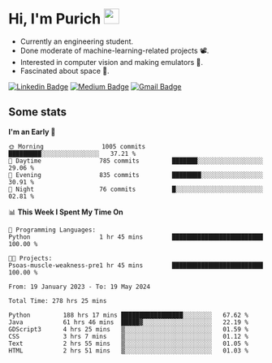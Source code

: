 <h1 align="left">Hi, I'm Purich
<img src="https://media.giphy.com/media/hvRJCLFzcasrR4ia7z/giphy.gif" width="30px"/></h1>

* Currently an engineering student.
* Done moderate of machine-learning-related projects :film_projector:.
* Interested in computer vision and making emulators :space_invader:.
* Fascinated about space :milky_way:.

[![Linkedin Badge](https://img.shields.io/badge/-Purich-blue?style=flat-square&logo=Linkedin&logoColor=white&link=https://www.linkedin.com/in/purich-siritip-16b3b3255/)](https://www.linkedin.com/in/purich-siritip-16b3b3255) [![Medium Badge](https://img.shields.io/badge/-@purich-gray?style=flat-square&labelColor=000000&logo=Medium&link=https://medium.com/@phuritsiritip)](https://medium.com/@phuritsiritip)
[![Gmail Badge](https://img.shields.io/badge/-mark.phurit@gmail.com-c14438?style=flat-square&logo=Gmail&logoColor=white&link=mailto:mark.phurit@gmail.com)](mailto:mark.phurit@gmail.com)

## Some stats

  
  <!--START_SECTION:waka-->
**I'm an Early 🐤** 

```text
🌞 Morning                1005 commits        █████████░░░░░░░░░░░░░░░░   37.21 % 
🌆 Daytime                785 commits         ███████░░░░░░░░░░░░░░░░░░   29.06 % 
🌃 Evening                835 commits         ████████░░░░░░░░░░░░░░░░░   30.91 % 
🌙 Night                  76 commits          █░░░░░░░░░░░░░░░░░░░░░░░░   02.81 % 
```


📊 **This Week I Spent My Time On** 

```text
💬 Programming Languages: 
Python                   1 hr 45 mins        █████████████████████████   100.00 % 

🐱‍💻 Projects: 
Psoas-muscle-weakness-pre1 hr 45 mins        █████████████████████████   100.00 % 
```


<!--END_SECTION:waka-->

  <!--START_SECTION:waka-simple-->

```text
From: 19 January 2023 - To: 19 May 2024

Total Time: 278 hrs 25 mins

Python         188 hrs 17 mins █████████████████░░░░░░░░   67.62 %
Java           61 hrs 46 mins  █████▓░░░░░░░░░░░░░░░░░░░   22.19 %
GDScript3      4 hrs 25 mins   ▒░░░░░░░░░░░░░░░░░░░░░░░░   01.59 %
CSS            3 hrs 7 mins    ▒░░░░░░░░░░░░░░░░░░░░░░░░   01.12 %
Text           2 hrs 55 mins   ▒░░░░░░░░░░░░░░░░░░░░░░░░   01.05 %
HTML           2 hrs 51 mins   ▒░░░░░░░░░░░░░░░░░░░░░░░░   01.03 %
```

<!--END_SECTION:waka-simple-->

  <!--![Anurag's GitHub stats](https://github-readme-stats.vercel.app/api?username=vikimark&show_icons=true&theme=gruvbox_light)-->
  
<!--
**vikimark/vikimark** is a ✨ _special_ ✨ repository because its `README.md` (this file) appears on your GitHub profile.

Here are some ideas to get you started:

- 🔭 I’m currently working on ...
- 🌱 I’m currently learning ...
- 👯 I’m looking to collaborate on ...
- 🤔 I’m looking for help with ...
- 💬 Ask me about ...
- 📫 How to reach me: ...
- 😄 Pronouns: ...
- ⚡ Fun fact: ...
-->
